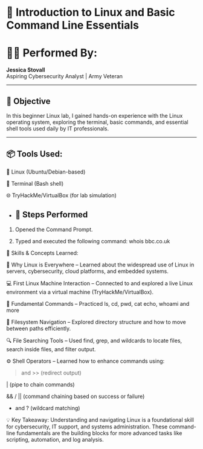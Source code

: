 
 # 🐧 Introduction to Linux and Basic Command Line Essentials
# 🧍🏽 Performed By:
**Jessica Stovall**  
Aspiring Cybersecurity Analyst | Army Veteran 

---

## 📌 Objective
In this beginner Linux lab, I gained hands-on experience with the Linux operating system, exploring the terminal, basic commands, and essential shell tools used daily by IT professionals.


---

## 📦 Tools Used:

🐧 Linux (Ubuntu/Debian-based)

🔐 Terminal (Bash shell)

🌐 TryHackMe/VirtualBox (for lab simulation)

- ## 🧪 Steps Performed
1. Opened the Command Prompt.

2. Typed and executed the following command: whois bbc.co.uk
 

🧠 Skills & Concepts Learned:

📖 Why Linux is Everywhere – Learned about the widespread use of Linux in servers, cybersecurity, cloud platforms, and embedded systems.

💻 First Linux Machine Interaction – Connected to and explored a live Linux environment via a virtual machine (TryHackMe/VirtualBox).

🧾 Fundamental Commands – Practiced ls, cd, pwd, cat echo, whoami and more

📂 Filesystem Navigation – Explored directory structure and how to move between paths efficiently.

🔍 File Searching Tools – Used find, grep, and wildcards to locate files, search inside files, and filter output.

⚙️ Shell Operators – Learned how to enhance commands using:

> and >> (redirect output)

| (pipe to chain commands)

&& / || (command chaining based on success or failure)

* and ? (wildcard matching)

💡 Key Takeaway:
Understanding and navigating Linux is a foundational skill for cybersecurity, IT support, and systems administration. These command-line fundamentals are the building blocks for more advanced tasks like scripting, automation, and log analysis.



